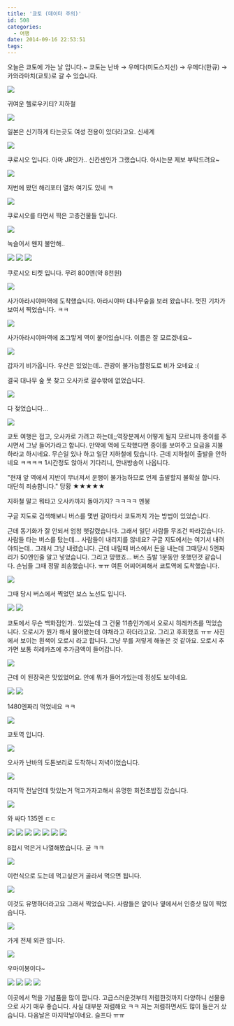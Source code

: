 ```yaml
---
title: '쿄토 (데이터 주의)'
id: 508
categories:
  - 여행
date: 2014-09-16 22:53:51
tags:
---
```

오늘은 쿄토에 가는 날 입니다.~ 쿄토는 난바 → 우메다(미도스지선) → 우메다(한큐) → 카와라마치(쿄토)로 갈 수 있습니다.

![](/assets/posts/쿄토/20140816_093337-1024x576.jpg)

귀여운 헬로우키티? 지하철

<!--more-->

![](/assets/posts/쿄토/20140816_093821-1024x576.jpg)

일본은 신기하게 타는곳도 여성 전용이 있더라고요. 신세계

![](/assets/posts/쿄토/20140816_094226-1024x576.jpg)

쿠로시오 입니다. 아마 JR인가.. 신칸센인가 그랬습니다. 아시는분 제보 부탁드려요~

![](/assets/posts/쿄토/20140816_094319-1024x576.jpg)

저번에 봤던 해리포터 열차 여기도 있네 ㅋ

![](/assets/posts/쿄토/20140816_094712-1024x576.jpg)

쿠로시오를 타면서 찍은 고층건물들 입니다.

![](/assets/posts/쿄토/20140816_094928-1024x576.jpg)

녹슬어서 왠지 불안해..

![](/assets/posts/쿄토/20140816_094939-1024x576.jpg)
![](/assets/posts/쿄토/20140816_095326-1024x576.jpg)
![](/assets/posts/쿄토/20140816_095625-1024x576.jpg)

쿠로시오 티켓 입니다. 무려 800엔(약 8천원)

![](/assets/posts/쿄토/20140816_111950_HDR-1024x576.jpg)

사가아라시야마역에 도착했습니다. 아라시야마 대나무숲을 보러 왔습니다. 멋진 기차가 보여서 찍었습니다. ㅋㅋ

![](/assets/posts/쿄토/20140816_111959_HDR-1024x576.jpg)

사가아라시야마역에 조그맣게 역이 붙어있습니다. 이름은 잘 모르겠네요~

![](/assets/posts/쿄토/20140816_113938-1024x576.jpg)

갑자기 비가옵니다. 우산은 있었는데.. 관광이 불가능할정도로 비가 오네요 :(

결국 대나무 숲 못 찾고 오사카로 갈수밖에 없었습니다.

![](/assets/posts/쿄토/20140816_114152-1024x576.jpg)

다 젖었습니다...

![](/assets/posts/쿄토/20140816_114816-1024x576.jpg)

쿄토 여행은 접고, 오사카로 가려고 하는데;;역장분께서 어떻게 될지 모르니까 종이를 주시면서 그냥 들어가라고 합니다. 만약에 역에 도착했다면 종이를 보여주고 요금을 지불하라고 하시네요. 무슨일 있나 하고 일단 지하철에 탔습니다. 근데 지하철이 출발을 안하네요 ㅋㅋㅋㅋ 1시간정도 앉아서 기다리니, 안내방송이 나옵니다.

"현재 앞 역에서 지반이 무너져서 운행이 불가능하므로 언제 출발할지 불확실 합니다. 대단히 죄송합니다." 당황 ★★★★★

지하철 말고 뭐타고 오사카까지 돌아가지? ㅋㅋㅋㅋ 멘붕

구글 지도로 검색해보니 버스를 몇번 갈아타서 쿄토까지 가는 방법이 있었습니다.

근데 동기화가 잘 안되서 엄청 햇갈렸습니다. 그래서 일단 사람들 무조건 따라갔습니다. 사람들 타는 버스를 탔는데... 사람들이 내리지를 않네요? 구글 지도에서는 여기서 내려야되는데.. 그래서 그냥 내렸습니다. 근데 내릴때 버스에서 돈을 내는데 그때당시 5엔짜리가 50엔인줄 알고 넣었습니다. 그리고 망했죠... 버스 출발 1분동안 못했던것 같습니다. 손님들 그때 정말 죄송했습니다. ㅠㅠ 여튼 어찌어찌해서 쿄토역에 도착했습니다.

![](/assets/posts/쿄토/20140816_152035-e1410874837236-576x1024.jpg)

그때 당시 버스에서 찍었던 보스 노선도 입니다.

![](/assets/posts/쿄토/20140816_152040-e1410874874828-576x1024.jpg)
![](/assets/posts/쿄토/20140816_160049-1024x576.jpg)

쿄토에서 무슨 백화점인가.. 있었는데 그 건물 11층인가에서 오로시 히레카츠를 먹었습니다. 오로시가 뭔가 해서 물어봤는데 야채라고 하더라고요. 그리고 후회했죠 ㅠㅠ 사진에서 보이는 흰색이 오로시 라고 합니다. 그냥 무를 저렇게 해놓은 것 같아요. 오로시 추가면 보통 히레카츠에 추가금액이 들어갑니다.

![](/assets/posts/쿄토/20140816_160518-1024x576.jpg)

근데 이 된장국은 맛있었어요. 안에 뭐가 들어가있는데 정성도 보이네요.

![](/assets/posts/쿄토/20140816_162223-1024x576.jpg)
![](/assets/posts/쿄토/20140816_162233-1024x576.jpg)

1480엔짜리 먹었네요 ㅋㅋ

![](/assets/posts/쿄토/20140816_163007-1024x576.jpg)

쿄토역 입니다.

![](/assets/posts/쿄토/20140816_204609_HDR-1024x576.jpg)

오사카 난바의 도톤보리로 도착하니 저녁이었습니다.

![](/assets/posts/쿄토/20140816_205455-1024x576.jpg)

마지막 전날인데 맛있는거 먹고가자고해서 유명한 회전초밥집 갔습니다.

![](/assets/posts/쿄토/20140816_205720-1024x576.jpg)

와 싸다 135엔 ㄷㄷ

![](/assets/posts/쿄토/20140816_210553-1024x576.jpg)
![](/assets/posts/쿄토/20140816_210955-1024x576.jpg)
![](/assets/posts/쿄토/20140816_211354-1024x576.jpg)
![](/assets/posts/쿄토/20140816_211503-1024x576.jpg)
![](/assets/posts/쿄토/20140816_211756-1024x576.jpg)
![](/assets/posts/쿄토/20140816_212207-1024x576.jpg)
![](/assets/posts/쿄토/20140816_212426-1024x576.jpg)

8접시 먹은거 나열해봤습니다. 굳 ㅋㅋ

![](/assets/posts/쿄토/20140816_213013-1024x576.jpg)

이런식으로 도는데 먹고싶은거 골라서 먹으면 됩니다.

![](/assets/posts/쿄토/20140816_213436-1024x576.jpg)

이것도 유명하더라고요 그래서 찍었습니다. 사람들은 앞이나 옆에서서 인증샷 많이 찍었습니다.

![](/assets/posts/쿄토/20140816_213451-e1410875243941-576x1024.jpg)

가게 전체 외관 입니다.

![](/assets/posts/쿄토/20140816_213750-1024x576.jpg)

우마이봉이다~

![](/assets/posts/쿄토/20140816_213801-1024x576.jpg)
![](/assets/posts/쿄토/20140816_213806-1024x576.jpg)
![](/assets/posts/쿄토/20140816_215324-1024x576.jpg)
![](/assets/posts/쿄토/20140816_215403_HDR-1024x576.jpg)

이곳에서 먹을 기념품을 많이 팝니다. 고급스러운것부터 저렴한것까지 다양하니 선물용으로 사기 매우 좋습니다. 사실 대부분 저렴해요 ㅋㅋ 저는 저렴하면서도 많이 들은거 샀습니다. 다음날은 마지막날이네요. 슬프다 ㅠㅠ

&nbsp;

&nbsp;
